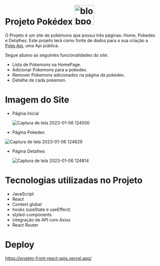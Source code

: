 
# Projeto Pokédex <a href="https://emoji.gg/emoji/7766-blobpokemon"><img src="https://cdn3.emoji.gg/emojis/7766-blobpokemon.gif" width="64px" height="64px" alt="blobpokemon"></a> 


O Projeto  é um site de pokémons que possui três páginas: Home, Pokedex e Detalhes.
Este projeto terá como fonte de dados para a sua criação a [Poke Api](https://pokeapi.co/ "Poke Api"), uma Api pública.

Segue abaixo as seguintes funcionalidades do site:
- Lista de Pokemons na HomePage.
- Adicionar Pokemons para a pokedex.
- Remover Pokemons adicionados na página da pokedex.
- Detalhe de cada  pokemon.
  
# Imagem do Site
- Página Inicial

  ![Captura de tela 2023-01-06 124500](https://user-images.githubusercontent.com/111310311/211048343-48eb112b-3908-49bf-8513-fcaa832a69ec.png)

- Página Pokedex

![Captura de tela 2023-01-06 124629](https://user-images.githubusercontent.com/111310311/211048472-fb02e70d-2e82-4890-86a6-45dffbe71978.png)

- Página Detalhes

  ![Captura de tela 2023-01-06 124814](https://user-images.githubusercontent.com/111310311/211048658-98a98e7e-5f23-412a-99c9-76a422e6d3d7.png)


# Tecnologias utilizadas no Projeto
- JavaScript
- React
- Context global
- hooks (useState e useEffect)
- styled-components
- integração de API com Axios
- React Router
 
 # Deploy
https://projeto-front-react-apis.vercel.app/

